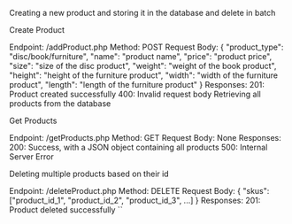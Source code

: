 Creating a new product and storing it in the database and delete in batch

Create Product

Endpoint: /addProduct.php
Method: POST
Request Body:
{
"product_type": "disc/book/furniture",
"name": "product name",
"price": "product price",
"size": "size of the disc product",
"weight": "weight of the book product",
"height": "height of the furniture product",
"width": "width of the furniture product",
"length": "length of the furniture product"
}
Responses:
201: Product created successfully
400: Invalid request body
Retrieving all products from the database

Get Products

Endpoint: /getProducts.php
Method: GET
Request Body: None
Responses:
200: Success, with a JSON object containing all products
500: Internal Server Error

Deleting multiple products based on their id

Endpoint: /deleteProduct.php
Method: DELETE
Request Body:
{
"skus": ["product_id_1", "product_id_2", "product_id_3", ...]
}
Responses:
201: Product deleted successfully
``
